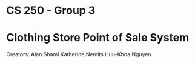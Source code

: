 # CS 250 - Group 3

# Clothing Store Point of Sale System

Creators:
Alan Shami
Katherine Nemits
Huu-Khoa Nguyen
